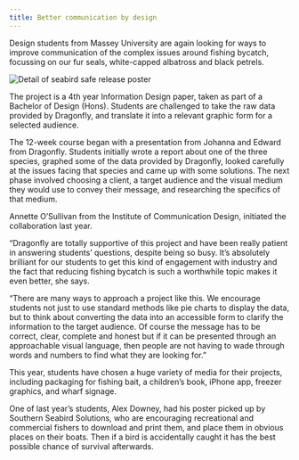 ```yaml
---
title: Better communication by design
---
```

Design students from Massey University are again looking for ways to
improve communication of the complex issues around fishing bycatch,
focussing on our fur seals, white-capped albatross and black petrels.

<!--more-->

![Detail of seabird safe release
poster](../news/2012-06-08-better-communication-design/Bird-poster-detail.png)


The project is a 4th year Information Design paper, taken as part of a
Bachelor of Design (Hons). Students are challenged to take the raw
data provided by Dragonfly, and translate it into a relevant graphic
form for a selected audience.

The 12-week course began with a presentation from Johanna and Edward
from Dragonfly. Students initially wrote a report about one of the
three species, graphed some of the data provided by Dragonfly, looked
carefully at the issues facing that species and came up with some
solutions. The next phase involved choosing a client, a target
audience and the visual medium they would use to convey their message,
and researching the specifics of that medium.

Annette O’Sullivan from the Institute of Communication Design,
initiated the collaboration last year.

“Dragonfly are totally supportive of this project and have been really
patient in answering students’ questions, despite being so busy. It’s
absolutely brilliant for our students to get this kind of engagement
with industry and the fact that reducing fishing bycatch is such a
worthwhile topic makes it even better, she says.

“There are many ways to approach a project like this. We encourage
students not just to use standard methods like pie charts to display
the data, but to think about converting the data into an accessible
form to clarify the information to the target audience. Of course the
message has to be correct, clear, complete and honest but if it can be
presented through an approachable visual language, then people are not
having to wade through words and numbers to find what they are looking
for.”

This year, students have chosen a huge variety of media for their
projects, including packaging for fishing bait, a children’s book,
iPhone app, freezer graphics, and wharf signage.

One of last year’s students, Alex Downey, had his poster picked up by
Southern Seabird Solutions, who are encouraging recreational and commercial fishers to download
and print them, and place them in obvious places on their boats. Then
if a bird is accidentally caught it has the best possible chance of
survival afterwards.


